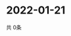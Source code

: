 # 2022-01-21
  共 0条

  <!-- BEGIN -->
  <!-- 最后更新时间Fri Jan 21 2022 08:05:45 GMT+0000 (Coordinated Universal Time) -->
  
  <!-- END -->
  
  